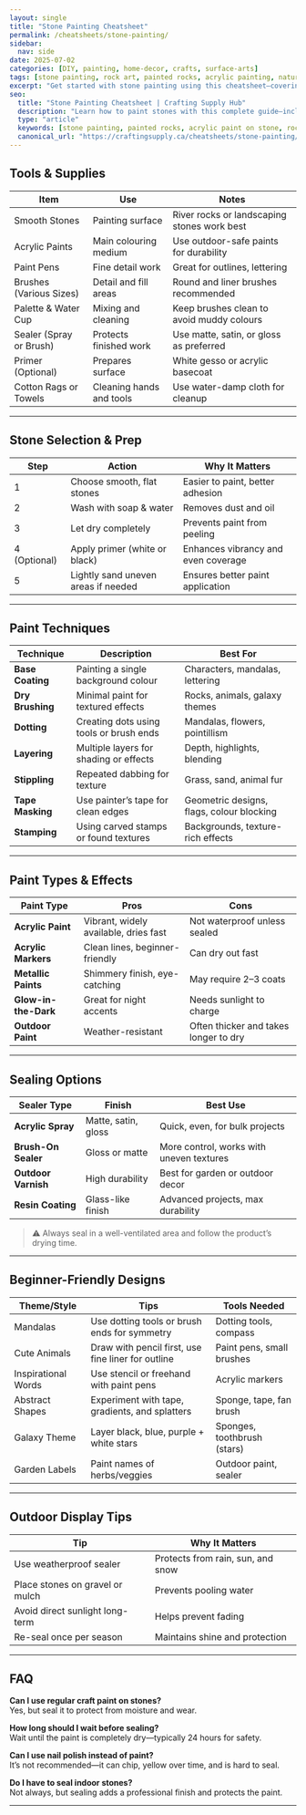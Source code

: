 ```yaml
---
layout: single
title: "Stone Painting Cheatsheet"
permalink: /cheatsheets/stone-painting/
sidebar:
  nav: side
date: 2025-07-02
categories: [DIY, painting, home-decor, crafts, surface-arts]
tags: [stone painting, rock art, painted rocks, acrylic painting, nature crafts, cheatsheet, mandala stones]
excerpt: "Get started with stone painting using this cheatsheet—covering stone prep, brush types, paint choices, sealing tips, and fun beginner project ideas."
seo:
  title: "Stone Painting Cheatsheet | Crafting Supply Hub"
  description: "Learn how to paint stones with this complete guide—includes prep tips, best paints and brushes, sealing methods, and beginner design ideas."
  type: "article"
  keywords: [stone painting, painted rocks, acrylic paint on stone, rock art guide, nature painting, mandala rock art]
  canonical_url: "https://craftingsupply.ca/cheatsheets/stone-painting/"
---
```


## Tools & Supplies

| Item                  | Use                                             | Notes                                   |
|-----------------------|--------------------------------------------------|------------------------------------------|
| Smooth Stones         | Painting surface                                | River rocks or landscaping stones work best |
| Acrylic Paints        | Main colouring medium                            | Use outdoor-safe paints for durability   |
| Paint Pens            | Fine detail work                                | Great for outlines, lettering            |
| Brushes (Various Sizes)| Detail and fill areas                          | Round and liner brushes recommended      |
| Palette & Water Cup   | Mixing and cleaning                             | Keep brushes clean to avoid muddy colours |
| Sealer (Spray or Brush)| Protects finished work                         | Use matte, satin, or gloss as preferred  |
| Primer (Optional)     | Prepares surface                                | White gesso or acrylic basecoat          |
| Cotton Rags or Towels | Cleaning hands and tools                        | Use water-damp cloth for cleanup         |

---

## Stone Selection & Prep

| Step         | Action                                  | Why It Matters                                  |
|--------------|------------------------------------------|--------------------------------------------------|
| 1            | Choose smooth, flat stones               | Easier to paint, better adhesion                 |
| 2            | Wash with soap & water                   | Removes dust and oil                            |
| 3            | Let dry completely                       | Prevents paint from peeling                      |
| 4 (Optional) | Apply primer (white or black)            | Enhances vibrancy and even coverage              |
| 5            | Lightly sand uneven areas if needed      | Ensures better paint application                 |

---

## Paint Techniques

| Technique       | Description                                        | Best For                                |
|------------------|----------------------------------------------------|------------------------------------------|
| **Base Coating** | Painting a single background colour                | Characters, mandalas, lettering           |
| **Dry Brushing** | Minimal paint for textured effects                 | Rocks, animals, galaxy themes             |
| **Dotting**      | Creating dots using tools or brush ends            | Mandalas, flowers, pointillism            |
| **Layering**     | Multiple layers for shading or effects             | Depth, highlights, blending               |
| **Stippling**    | Repeated dabbing for texture                       | Grass, sand, animal fur                   |
| **Tape Masking** | Use painter’s tape for clean edges                 | Geometric designs, flags, colour blocking  |
| **Stamping**     | Using carved stamps or found textures              | Backgrounds, texture-rich effects         |

---

## Paint Types & Effects

| Paint Type          | Pros                                | Cons                                      |
|----------------------|--------------------------------------|-------------------------------------------|
| **Acrylic Paint**     | Vibrant, widely available, dries fast | Not waterproof unless sealed              |
| **Acrylic Markers**   | Clean lines, beginner-friendly       | Can dry out fast                          |
| **Metallic Paints**   | Shimmery finish, eye-catching        | May require 2–3 coats                     |
| **Glow-in-the-Dark**  | Great for night accents              | Needs sunlight to charge                  |
| **Outdoor Paint**     | Weather-resistant                    | Often thicker and takes longer to dry     |

---

## Sealing Options

| Sealer Type        | Finish      | Best Use                                  |
|--------------------|-------------|--------------------------------------------|
| **Acrylic Spray**   | Matte, satin, gloss | Quick, even, for bulk projects              |
| **Brush-On Sealer** | Gloss or matte     | More control, works with uneven textures   |
| **Outdoor Varnish** | High durability     | Best for garden or outdoor decor           |
| **Resin Coating**   | Glass-like finish   | Advanced projects, max durability          |

> ⚠️ Always seal in a well-ventilated area and follow the product’s drying time.

---

## Beginner-Friendly Designs

| Theme/Style        | Tips                                                  | Tools Needed               |
|---------------------|-------------------------------------------------------|-----------------------------|
| Mandalas            | Use dotting tools or brush ends for symmetry         | Dotting tools, compass      |
| Cute Animals        | Draw with pencil first, use fine liner for outline    | Paint pens, small brushes   |
| Inspirational Words| Use stencil or freehand with paint pens               | Acrylic markers             |
| Abstract Shapes     | Experiment with tape, gradients, and splatters       | Sponge, tape, fan brush     |
| Galaxy Theme        | Layer black, blue, purple + white stars              | Sponges, toothbrush (stars) |
| Garden Labels       | Paint names of herbs/veggies                         | Outdoor paint, sealer       |

---

## Outdoor Display Tips

| Tip                                | Why It Matters                             |
|------------------------------------|---------------------------------------------|
| Use weatherproof sealer            | Protects from rain, sun, and snow           |
| Place stones on gravel or mulch    | Prevents pooling water                      |
| Avoid direct sunlight long-term    | Helps prevent fading                        |
| Re-seal once per season            | Maintains shine and protection              |

---

## FAQ

**Can I use regular craft paint on stones?**  
Yes, but seal it to protect from moisture and wear.

**How long should I wait before sealing?**  
Wait until the paint is completely dry—typically 24 hours for safety.

**Can I use nail polish instead of paint?**  
It’s not recommended—it can chip, yellow over time, and is hard to seal.

**Do I have to seal indoor stones?**  
Not always, but sealing adds a professional finish and protects the paint.

---
